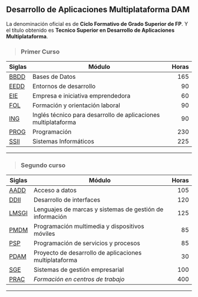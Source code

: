 ## Desarrollo de Aplicaciones Multiplataforma DAM ##
La denominación oficial es de **Ciclo Formativo de Grado Superior de FP**.
Y el título obtenido es **Tecnico Superior en Desarrollo de Aplicaciones Multiplataforma**.

>### Primer Curso ###

| Siglas |                    Módulo                                  | Horas |
| ---- | -------------------------------------------------------------- | ---:|
| [BBDD](BBDD) | Bases de Datos                                                 | 165 |
| [EEDD](EEDD) | Entornos de desarrollo                                         |  90 |
| [EIE](EIE)   | Empresa e iniciativa emprendedora                              |  60 |
| [FOL](FOL)   | Formación y orientación laboral                                |  90 |
| [ING](ING)   | Inglés técnico para desarrollo de aplicaciones multiplataforma |  90 |
| [PROG](PROG) | Programación                                                   | 230 |
| [SSII](SSII) | Sistemas Informáticos                                          | 225 |
---
>### Segundo curso ###

| Siglas |                    Módulo                             | Horas |
| ----- | -------------------------------------------------------- | ---:|
| [AADD](Segundo_Curso/AADD)   | Acceso a datos                                           | 105 |
| [DDII](Segundo_Curso/DDII)   | Desarrollo de interfaces                                 | 120 |
| [LMSGI](Segundo_Curso/LMSGI) | Lenguajes de marcas y sistemas de gestión de información | 125 |
| [PMDM](Segundo_Curso/PMDM)   | Programación multimedia y dispositivos móviles           |  85 |
| [PSP](Segundo_Curso/PSP)     | Programación de servicios y procesos                     |  85 |
| [PDAM](Segundo_Curso/PDAM)   | Proyecto de desarrollo de aplicaciones multiplataforma   |  30 |
| [SGE](Segundo_Curso/SGE) 	   | Sistemas de gestión empresarial                          | 100 |
| [PRAC](Segundo_Curso/PRAC)   | *Formación en centros de trabajo*                        | 400 |
---
